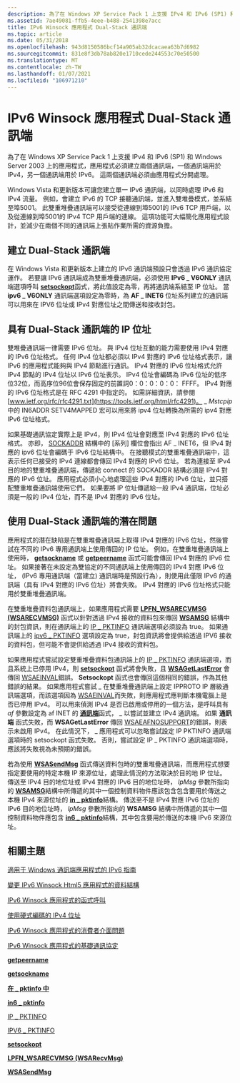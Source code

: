 ```yaml
---
description: 為了在 Windows XP Service Pack 1 上支援 IPv4 和 IPv6 (SP1) 和 Windows Server 2003 上的應用程式，應用程式必須建立兩個通訊端，一個通訊端用於 IPv4，另一個通訊端用於 IPv6。
ms.assetid: 7ae49081-ffb5-4eee-b488-2541398e7acc
title: IPv6 Winsock 應用程式 Dual-Stack 通訊端
ms.topic: article
ms.date: 05/31/2018
ms.openlocfilehash: 943d8150586bcf14a905ab32dcacaea63b7d6982
ms.sourcegitcommit: 831e8f3db78ab820e1710cede244553c70e50500
ms.translationtype: MT
ms.contentlocale: zh-TW
ms.lasthandoff: 01/07/2021
ms.locfileid: "106971210"
---
```

# <a name="dual-stack-sockets-for-ipv6-winsock-applications"></a>IPv6 Winsock 應用程式 Dual-Stack 通訊端

為了在 Windows XP Service Pack 1 上支援 IPv4 和 IPv6 (SP1) 和 Windows Server 2003 上的應用程式，應用程式必須建立兩個通訊端，一個通訊端用於 IPv4，另一個通訊端用於 IPv6。 這兩個通訊端必須由應用程式分開處理。

Windows Vista 和更新版本可讓您建立單一 IPv6 通訊端，以同時處理 IPv6 和 IPv4 流量。 例如，會建立 IPv6 的 TCP 接聽通訊端，並進入雙堆疊模式，並系結至埠5001。 此雙重堆疊通訊端可以接受從連線到埠5001的 IPv6 TCP 用戶端，以及從連線到埠5001的 IPv4 TCP 用戶端的連線。 這項功能可大幅簡化應用程式設計，並減少在兩個不同的通訊端上張貼作業所需的資源負擔。

## <a name="creating-a-dual-stack-socket"></a>建立 Dual-Stack 通訊端

在 Windows Vista 和更新版本上建立的 IPv6 通訊端預設只會透過 IPv6 通訊協定運作。 若要讓 IPv6 通訊端成為雙重堆疊通訊端，必須使用 **IPv6 \_ V6ONLY** 通訊端選項呼叫 [**setsockopt**](/windows/desktop/api/winsock/nf-winsock-setsockopt)函式，將此值設定為零，再將通訊端系結至 IP 位址。 當 **ipv6 \_ V6ONLY** 通訊端選項設定為零時，為 **AF \_ INET6** 位址系列建立的通訊端可以用來在 IPV6 位址或 IPv4 對應位址之間傳送和接收封包。

## <a name="ip-addresses-with-a-dual-stack-socket"></a>具有 Dual-Stack 通訊端的 IP 位址

雙堆疊通訊端一律需要 IPv6 位址。 與 IPv4 位址互動的能力需要使用 IPv4 對應的 IPv6 位址格式。 任何 IPv4 位址都必須以 IPv4 對應的 IPv6 位址格式表示，讓 IPv6 的應用程式能夠與 IPv4 節點進行通訊。 IPv4 對應的 IPv6 位址格式允許 IPv4 節點的 IPv4 位址以 IPv6 位址表示。 IPv4 位址會編碼為 IPv6 位址的低序位32位，而高序位96位會保存固定的前置詞0：0：0：0：0： FFFF。 IPv4 對應的 IPv6 位址格式是在 RFC 4291 中指定的。 如需詳細資訊，請參閱 [www.ietf.org/rfc/rfc4291.txt](https://tools.ietf.org/html/rfc4291)。 \_ *Mstcpip* 中的 IN6ADDR SETV4MAPPED 宏可以用來將 ipv4 位址轉換為所需的 ipv4 對應 IPv6 位址格式。

如果基礎通訊協定實際上是 IPv4，則 IPv4 位址會對應至 IPv4 對應的 IPv6 位址格式。 亦即， [SOCKADDR](sockaddr-2.md) 結構中的 [系列] 欄位會指出 AF \_ INET6，但 IPv4 對應的 ipv6 位址會編碼于 IPv6 位址結構中。 在接聽模式的雙重堆疊通訊端中，這表示任何已接受的 IPv4 連線都會傳回 IPv4 對應的 IPv6 位址。 若為連接至 IPv4 目的地的雙重堆疊通訊端，傳遞給 connect 的 SOCKADDR 結構必須是 IPv4 對應的 IPv6 位址。 應用程式必須小心地處理這些 IPv4 對應的 IPv6 位址，並只搭配雙重堆疊通訊端使用它們。 如果要將 IP 位址傳遞給一般 IPv4 通訊端，位址必須是一般的 IPv4 位址，而不是 IPv4 對應的 IPv6 位址。

## <a name="potential-issues-using-a-dual-stack-socket"></a>使用 Dual-Stack 通訊端的潛在問題

應用程式的潛在缺陷是在雙重堆疊通訊端上取得 IPv4 對應的 IPv6 位址，然後嘗試在不同的 IPv6 專用通訊端上使用傳回的 IP 位址。 例如，在雙重堆疊通訊端上使用時， [**getsockname**](/windows/desktop/api/winsock/nf-winsock-getsockname) 或 [**getpeername**](/windows/desktop/api/winsock/nf-winsock-getpeername) 函式可能會傳回 IPv4 對應的 IPv6 位址。 如果接著在未設定為雙協定的不同通訊端上使用傳回的 IPv4 對應 IPv6 位址， (IPv6 專用通訊端（當建立) 通訊端時是預設行為），則使用此僅限 IPv6 的通訊端（具有 IPv4 對應的 IPv6 位址）將會失敗。 IPv4 對應的 IPv6 位址格式只能用於雙重堆疊通訊端。

在雙重堆疊資料包通訊端上，如果應用程式需要 [**LPFN_WSARECVMSG (WSARECVMSG)**](/windows/win32/api/mswsock/nc-mswsock-lpfn_wsarecvmsg) 函式以針對透過 IPv4 接收的資料包來傳回 [**WSAMSG**](/windows/desktop/api/Ws2def/ns-ws2def-wsamsg) 結構中的封包資訊，則在通訊端上的 [IP \_ PKTINFO](ip-pktinfo.md) 通訊端選項必須設為 true。 如果通訊端上的 [ipv6 \_ PKTINFO](ipv6-pktinfo.md) 選項設定為 true，封包資訊將會提供給透過 IPV6 接收的資料包，但可能不會提供給透過 IPv4 接收的資料包。

如果應用程式嘗試設定雙重堆疊資料包通訊端上的 [IP \_ PKTINFO](ip-pktinfo.md) 通訊端選項，而且系統上已停用 IPv4，則 [**setsockopt**](/windows/desktop/api/winsock/nf-winsock-setsockopt) 函式將會失敗，且 [**WSAGetLastError**](/windows/desktop/api/winsock/nf-winsock-wsagetlasterror) 會傳回 [WSAEINVAL](windows-sockets-error-codes-2.md)錯誤。 **Setsockopt** 函式也會傳回這個相同的錯誤，作為其他錯誤的結果。 如果應用程式嘗試 \_ 在雙重堆疊通訊端上設定 IPPROTO IP 層級通訊端選項，而該選項因為 [WSAEINVAL](windows-sockets-error-codes-2.md)而失敗，則應用程式應判斷本機電腦上是否已停用 IPv4。 可以用來偵測 IPv4 是否已啟用或停用的一個方法，是呼叫具有 *af* 參數設定為 af INET 的 [**通訊端**](/windows/desktop/api/Winsock2/nf-winsock2-socket)函式， \_ 以嘗試並建立 IPv4 通訊端。 如果 **通訊端** 函式失敗，而 **WSAGetLastError** 傳回 [WSAEAFNOSUPPORT](windows-sockets-error-codes-2.md)的錯誤，則表示未啟用 IPv4。 在此情況下，  \_ 應用程式可以忽略嘗試設定 IP PKTINFO 通訊端選項時的 setsockopt 函式失敗。 否則，嘗試設定 IP \_ PKTINFO 通訊端選項時，應該將失敗視為未預期的錯誤。

若為使用 [**WSASendMsg**](/windows/desktop/api/winsock2/nf-winsock2-wsasendmsg) 函式傳送資料包時的雙重堆疊通訊端，而應用程式想要指定要使用的特定本機 IP 來源位址，處理此情況的方法取決於目的地 IP 位址。 傳送至 IPv4 目的地位址或 IPv4 對應的 IPv6 目的地位址時， *lpMsg* 參數所指向的 [**WSAMSG**](/windows/desktop/api/Ws2def/ns-ws2def-wsamsg)結構中所傳遞的其中一個控制資料物件應該包含包含要用於傳送之本機 IPv4 來源位址的 [**in \_ pktinfo**](/windows/desktop/api/Ws2ipdef/ns-ws2ipdef-in_pktinfo)結構。 傳送至不是 IPv4 對應 IPv6 位址的 IPv6 目的地位址時， *lpMsg* 參數所指向的 **WSAMSG** 結構中所傳遞的其中一個控制資料物件應包含 [**in6 \_ pktinfo**](/windows/desktop/api/Ws2ipdef/ns-ws2ipdef-in6_pktinfo)結構，其中包含要用於傳送的本機 IPv6 來源位址。

## <a name="related-topics"></a>相關主題

<dl> <dt>

[適用于 Windows 通訊端應用程式的 IPv6 指南](ipv6-guide-for-windows-sockets-applications-2.md)
</dt> <dt>

[變更 IPv6 Winsock Html5 應用程式的資料結構](changing-data-structures-2.md)
</dt> <dt>

[IPv6 Winsock 應用程式的函式呼叫](function-calls-2.md)
</dt> <dt>

[使用硬式編碼的 IPv4 位址](use-of-hardcoded-ipv4-addresses-2.md)
</dt> <dt>

[IPv6 Winsock 應用程式的消費者介面問題](user-interface-issues-2.md)
</dt> <dt>

[IPv6 Winsock 應用程式的基礎通訊協定](underlying-protocols-2.md)
</dt> <dt>

[**getpeername**](/windows/desktop/api/winsock/nf-winsock-getpeername)
</dt> <dt>

[**getsockname**](/windows/desktop/api/winsock/nf-winsock-getsockname)
</dt> <dt>

[**在 \_ pktinfo 中**](/windows/desktop/api/Ws2ipdef/ns-ws2ipdef-in_pktinfo)
</dt> <dt>

[**in6 \_ pktinfo**](/windows/desktop/api/Ws2ipdef/ns-ws2ipdef-in6_pktinfo)
</dt> <dt>

[IP \_ PKTINFO](ip-pktinfo.md)
</dt> <dt>

[IPV6 \_ PKTINFO](ipv6-pktinfo.md)
</dt> <dt>

[**setsockopt**](/windows/desktop/api/winsock/nf-winsock-setsockopt)
</dt> <dt>

[**LPFN_WSARECVMSG (WSARecvMsg)**](/windows/win32/api/mswsock/nc-mswsock-lpfn_wsarecvmsg)
</dt> <dt>

[**WSASendMsg**](/windows/desktop/api/winsock2/nf-winsock2-wsasendmsg)
</dt> </dl>

 

 
